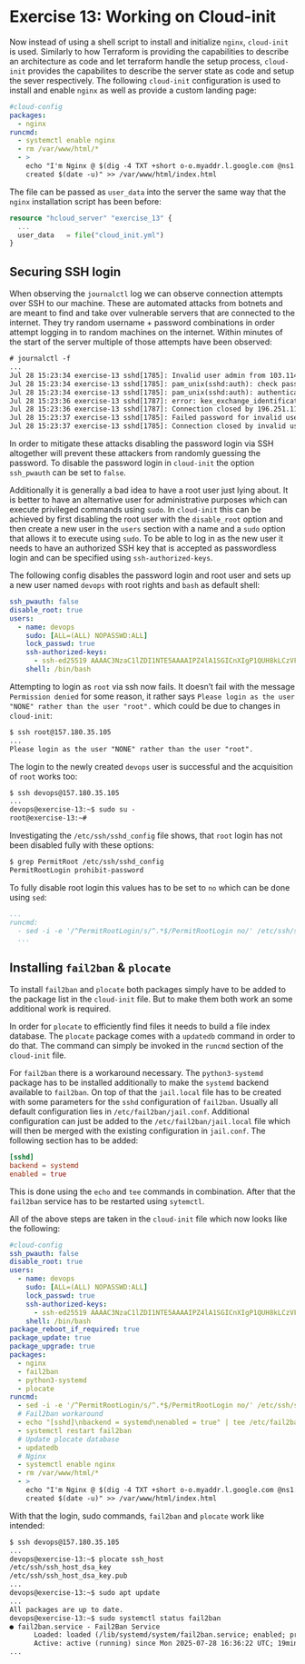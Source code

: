 # Exercise 13: Working on Cloud-init

Now instead of using a shell script to install and initialize `nginx`,
`cloud-init` is used. Similarly to how Terraform is providing the
capabilities to describe an architecture as code and let terraform
handle the setup process, `cloud-init` provides the capabilites to
describe the server state as code and setup the sever respectively. The
following `cloud-init` configuration is used to install and enable
`nginx` as well as provide a custom landing page:

```yml
#cloud-config
packages:
  - nginx
runcmd:
  - systemctl enable nginx
  - rm /var/www/html/*
  - >
    echo "I'm Nginx @ $(dig -4 TXT +short o-o.myaddr.l.google.com @ns1.google.com)
    created $(date -u)" >> /var/www/html/index.html
```

The file can be passed as `user_data` into the server the same way that
the `nginx` installation script has been before:

```tf
resource "hcloud_server" "exercise_13" {
  ...
  user_data   = file("cloud_init.yml")
}
```

## Securing SSH login

When observing the `journalctl` log we can observe connection attempts
over SSH to our machine. These are automated attacks from botnets and
are meant to find and take over vulnerable servers that are connected to
the internet. They try random username + password combinations in order
attempt logging in to random machines on the internet. Within minutes of
the start of the server multiple of those attempts have been observed:

```txt
# journalctl -f
...
Jul 28 15:23:34 exercise-13 sshd[1785]: Invalid user admin from 103.114.246.37 port 31632
Jul 28 15:23:34 exercise-13 sshd[1785]: pam_unix(sshd:auth): check pass; user unknown
Jul 28 15:23:34 exercise-13 sshd[1785]: pam_unix(sshd:auth): authentication failure; logname= uid=0 euid=0 tty=ssh ruser= rhost=103.114.246.37
Jul 28 15:23:36 exercise-13 sshd[1787]: error: kex_exchange_identification: Connection closed by remote host
Jul 28 15:23:36 exercise-13 sshd[1787]: Connection closed by 196.251.114.29 port 51824
Jul 28 15:23:37 exercise-13 sshd[1785]: Failed password for invalid user admin from 103.114.246.37 port 31632 ssh2
Jul 28 15:23:37 exercise-13 sshd[1785]: Connection closed by invalid user admin 103.114.246.37 port 31632 [preauth]
```

In order to mitigate these attacks disabling the password login via SSH
altogether will prevent these attackers from randomly guessing the
password. To disable the password login in `cloud-init` the option
`ssh_pwauth` can be set to `false`.

Additionally it is generally a bad idea to have a root user just lying
about. It is better to have an alternative user for administrative
purposes which can execute privileged commands using `sudo`. In
`cloud-init` this can be achieved by first disabling the root user with
the `disable_root` option and then create a new user in the `users`
section with a name and a `sudo` option that allows it to execute using
`sudo`. To be able to log in as the new user it needs to have an
authorized SSH key that is accepted as passwordless login and can be
specified using `ssh-authorized-keys`.

The following config disables the password login and root user and sets
up a new user named `devops` with root rights and `bash` as default
shell:

```yml
ssh_pwauth: false
disable_root: true
users:
  - name: devops
    sudo: [ALL=(ALL) NOPASSWD:ALL]
    lock_passwd: true
    ssh-authorized-keys:
      - ssh-ed25519 AAAAC3NzaC1lZDI1NTE5AAAAIPZ4lA1SGICnXIgP1QUH8kLCzVFRQh3/hSlz+rBZtfUn
    shell: /bin/bash
```

Attempting to login as `root` via ssh now fails. It doesn’t fail with
the message `Permission denied` for some reason, it rather says
`Please login as the user "NONE" rather than the user "root".` which
could be due to changes in `cloud-init`:

```txt
$ ssh root@157.180.35.105
...
Please login as the user "NONE" rather than the user "root".
```

The login to the newly created `devops` user is successful and the
acquisition of `root` works too:

```txt
$ ssh devops@157.180.35.105
...
devops@exercise-13:~$ sudo su -
root@exercise-13:~#
```

Investigating the `/etc/ssh/sshd_config` file shows, that `root` login
has not been disabled fully with these options:

```txt
$ grep PermitRoot /etc/ssh/sshd_config
PermitRootLogin prohibit-password
```

To fully disable root login this values has to be set to `no` which can
be done using `sed`:

```yml
...
runcmd:
  - sed -i -e '/^PermitRootLogin/s/^.*$/PermitRootLogin no/' /etc/ssh/sshd_config
  ...
```

## Installing `fail2ban` & `plocate`

To install `fail2ban` and `plocate` both packages simply have to be
added to the package list in the `cloud-init` file. But to make them
both work an some additional work is required.

In order for `plocate` to efficiently find files it needs to build a
file index database. The `plocate` package comes with a `updatedb`
command in order to do that. The command can simply be invoked in the
`runcmd` section of the `cloud-init` file.

For `fail2ban` there is a workaround necessary. The `python3-systemd`
package has to be installed additionally to make the `systemd` backend
available to `fail2ban`. On top of that the `jail.local` file has to be
created with some parameters for the `sshd` configuration of `fail2ban`.
Usually all default configuration lies in `/etc/fail2ban/jail.conf`.
Additional configuration can just be added to the
`/etc/fail2ban/jail.local` file which will then be merged with the
existing configuration in `jail.conf`. The following section has to be
added:

```toml
[sshd]
backend = systemd
enabled = true
```

This is done using the `echo` and `tee` commands in combination. After
that the `fail2ban` service has to be restarted using `sytemctl`.

All of the above steps are taken in the `cloud-init` file which now
looks like the following:

```yml
#cloud-config
ssh_pwauth: false
disable_root: true
users:
  - name: devops
    sudo: [ALL=(ALL) NOPASSWD:ALL]
    lock_passwd: true
    ssh-authorized-keys:
      - ssh-ed25519 AAAAC3NzaC1lZDI1NTE5AAAAIPZ4lA1SGICnXIgP1QUH8kLCzVFRQh3/hSlz+rBZtfUn
    shell: /bin/bash
package_reboot_if_required: true
package_update: true
package_upgrade: true
packages:
  - nginx
  - fail2ban
  - python3-systemd
  - plocate
runcmd:
  - sed -i -e '/^PermitRootLogin/s/^.*$/PermitRootLogin no/' /etc/ssh/sshd_config
  # Fail2ban workaround
  - echo "[sshd]\nbackend = systemd\nenabled = true" | tee /etc/fail2ban/jail.local
  - systemctl restart fail2ban
  # Update plocate database
  - updatedb
  # Nginx
  - systemctl enable nginx
  - rm /var/www/html/*
  - >
    echo "I'm Nginx @ $(dig -4 TXT +short o-o.myaddr.l.google.com @ns1.google.com)
    created $(date -u)" >> /var/www/html/index.html
```

With that the login, sudo commands, `fail2ban` and `plocate` work like
intended:

```txt
$ ssh devops@157.180.35.105
...
devops@exercise-13:~$ plocate ssh_host
/etc/ssh/ssh_host_dsa_key
/etc/ssh/ssh_host_dsa_key.pub
...
devops@exercise-13:~$ sudo apt update
...
All packages are up to date.
devops@exercise-13:~$ sudo systemctl status fail2ban
● fail2ban.service - Fail2Ban Service
      Loaded: loaded (/lib/systemd/system/fail2ban.service; enabled; preset: enabled)
      Active: active (running) since Mon 2025-07-28 16:36:22 UTC; 19min ago
...
```
